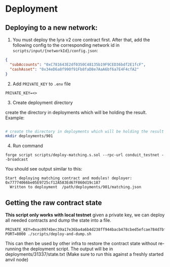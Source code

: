 # Deployment

## Deploying to a new network:

1. You must deploy the lyra v2 core contract first. After that, add the following config to the corresponding network id in `scripts/input/{networkId}/config.json`:

```json
{
  "subAccounts": "0xC781643E2df0350C48135b19F9CED36bdf2E1fcF",
  "cashAsset": "0x34eD6a8f990f91Fb8faD8e7AaA6bf6a7E4F4cfA2"
}
```

2. Add `PRIVATE_KEY` to `.env` file 

```.env
PRIVATE_KEY=<>
```

3. Create deployment directory

create the directory in deployments which will be holding the result. Example:

```bash

# create the directory in deployments which will be holding the result
mkdir deployments/901

```

4. Run command

```
forge script scripts/deploy-matching.s.sol --rpc-url conduit_testnet --broadcast
```

You should see output similar to this:

```
Start deploying matching contract and modules! deployer:  0x77774066be05E9725cf12A583Ed67F860d19c187
  Written to deployment  /path/deployments/901/matching.json
```

## Getting the raw contract state 

**This script only works with local testnet**
given a private key, we can deploy all needed contracts and dump the state into a file.

```shell
PRIVATE_KEY=0xac0974bec39a17e36ba4a6b4d238ff944bacb478cbed5efcae784d7bf4f2ff80 PORT=8000 ./scripts/deploy-and-dump.sh
```

This can then be used by other infra to restore the contract state without re-running the deployment script. The output will be in deployments/31337/state.txt
(Make sure to run this against a freshly started anvil node)
